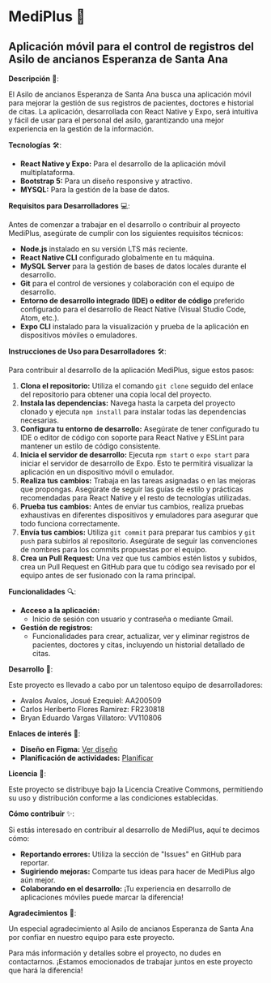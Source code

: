# MediPlus 🌟
## Aplicación móvil para el control de registros del Asilo de ancianos Esperanza de Santa Ana

**Descripción** 📖:

El Asilo de ancianos Esperanza de Santa Ana busca una aplicación móvil para mejorar la gestión de sus registros de pacientes, doctores e historial de citas. La aplicación, desarrollada con React Native y Expo, será intuitiva y fácil de usar para el personal del asilo, garantizando una mejor experiencia en la gestión de la información.

**Tecnologías** 🛠:

- **React Native y Expo:** Para el desarrollo de la aplicación móvil multiplataforma.
- **Bootstrap 5:** Para un diseño responsive y atractivo.
- **MYSQL:** Para la gestión de la base de datos.

**Requisitos para Desarrolladores** 💻:

Antes de comenzar a trabajar en el desarrollo o contribuir al proyecto MediPlus, asegúrate de cumplir con los siguientes requisitos técnicos:
- **Node.js** instalado en su versión LTS más reciente.
- **React Native CLI** configurado globalmente en tu máquina.
- **MySQL Server** para la gestión de bases de datos locales durante el desarrollo.
- **Git** para el control de versiones y colaboración con el equipo de desarrollo.
- **Entorno de desarrollo integrado (IDE) o editor de código** preferido configurado para el desarrollo de React Native (Visual Studio Code, Atom, etc.).
- **Expo CLI** instalado para la visualización y prueba de la aplicación en dispositivos móviles o emuladores.

**Instrucciones de Uso para Desarrolladores** 🛠:

Para contribuir al desarrollo de la aplicación MediPlus, sigue estos pasos:
1. **Clona el repositorio:** Utiliza el comando `git clone` seguido del enlace del repositorio para obtener una copia local del proyecto.
2. **Instala las dependencias:** Navega hasta la carpeta del proyecto clonado y ejecuta `npm install` para instalar todas las dependencias necesarias.
3. **Configura tu entorno de desarrollo:** Asegúrate de tener configurado tu IDE o editor de código con soporte para React Native y ESLint para mantener un estilo de código consistente.
4. **Inicia el servidor de desarrollo:** Ejecuta `npm start` o `expo start` para iniciar el servidor de desarrollo de Expo. Esto te permitirá visualizar la aplicación en un dispositivo móvil o emulador.
5. **Realiza tus cambios:** Trabaja en las tareas asignadas o en las mejoras que propongas. Asegúrate de seguir las guías de estilo y prácticas recomendadas para React Native y el resto de tecnologías utilizadas.
6. **Prueba tus cambios:** Antes de enviar tus cambios, realiza pruebas exhaustivas en diferentes dispositivos y emuladores para asegurar que todo funciona correctamente.
7. **Envía tus cambios:** Utiliza `git commit` para preparar tus cambios y `git push` para subirlos al repositorio. Asegúrate de seguir las convenciones de nombres para los commits propuestas por el equipo.
8. **Crea un Pull Request:** Una vez que tus cambios estén listos y subidos, crea un Pull Request en GitHub para que tu código sea revisado por el equipo antes de ser fusionado con la rama principal.

**Funcionalidades** 🔍:

- **Acceso a la aplicación:**
    - Inicio de sesión con usuario y contraseña o mediante Gmail.
- **Gestión de registros:**
    - Funcionalidades para crear, actualizar, ver y eliminar registros de pacientes, doctores y citas, incluyendo un historial detallado de citas.

**Desarrollo** 🚀:

Este proyecto es llevado a cabo por un talentoso equipo de desarrolladores:
- Avalos Avalos, Josué Ezequiel: AA200509
- Carlos Heriberto Flores Ramirez: FR230818
- Bryan Eduardo Vargas Villatoro: VV110806

**Enlaces de interés** 🔗:
- **Diseño en Figma:** [Ver diseño](https://www.figma.com/file/6UUA3t9Z6lhAi61geZ8Tsf/ReactApp?type=design&node-id=0-1&mode=design&t=11ElOwXo5CE3W2hc-0)
- **Planificación de actividades:** [Planificar](https://tasks.office.com/udb.edu.sv/Home/PlanViews/v1MpYA2m5Um2LmXOsklZ9GQAGeH2?Type=PlanLink&Channel=Link&CreatedTime=638468494166260000)

**Licencia** 📄:

Este proyecto se distribuye bajo la Licencia Creative Commons, permitiendo su uso y distribución conforme a las condiciones establecidas.

**Cómo contribuir** ✨:

Si estás interesado en contribuir al desarrollo de MediPlus, aquí te decimos cómo:
- **Reportando errores:** Utiliza la sección de "Issues" en GitHub para reportar.
- **Sugiriendo mejoras:** Comparte tus ideas para hacer de MediPlus algo aún mejor.
- **Colaborando en el desarrollo:** ¡Tu experiencia en desarrollo de aplicaciones móviles puede marcar la diferencia!

**Agradecimientos** 💖:

Un especial agradecimiento al Asilo de ancianos Esperanza de Santa Ana por confiar en nuestro equipo para este proyecto.

Para más información y detalles sobre el proyecto, no dudes en contactarnos. ¡Estamos emocionados de trabajar juntos en este proyecto que hará la diferencia!
